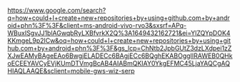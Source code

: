 https://www.google.com/search?q=how+could+I+create+new+repositories+by+using+github.com+by+android+phn%3F%3F&client=ms-android-vivo-rvo3&sxsrf=APq-WBuxISgvJJ1blAGwqbRyLXBfvrkX2Q%3A1649432162721&ei=YlZQYpDOK4KKmgeL9p2ICw&oq=how+could+I+create+new+repositories+by+using+github.com+by+android+phn%3F%3F&gs_lcp=ChNtb2JpbGUtZ3dzLXdpei1zZXJwEAMyBAgeEAo6BwgjELADECc6BAgjECc6BQghEKABOggIIRAWEB0QHkoECEEYAVCyEVjKUmDTVmgBcAB4AIABmQKIAY0YkgEFMC45LjaYAQCgAQHIAQLAAQE&sclient=mobile-gws-wiz-serp
